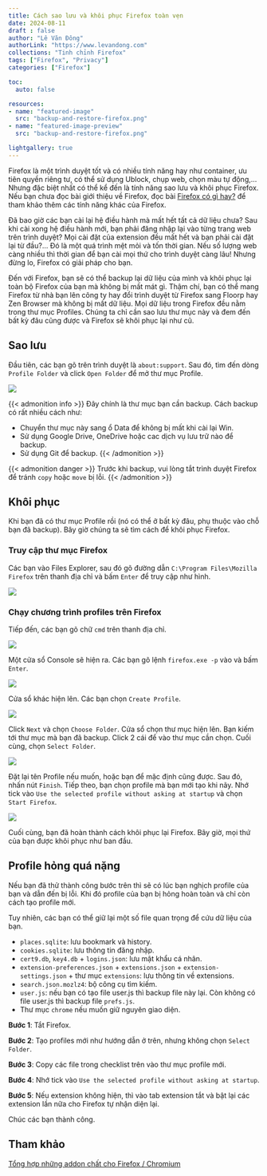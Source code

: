 ```yaml
---
title: Cách sao lưu và khôi phục Firefox toàn vẹn
date: 2024-08-11 
draft : false
author: "Lê Văn Đông"
authorLink: "https://www.levandong.com"
collections: "Tinh chỉnh Firefox"
tags: ["Firefox", "Privacy"]
categories: ["Firefox"]

toc:
  auto: false

resources:
- name: "featured-image"
  src: "backup-and-restore-firefox.png"
- name: "featured-image-preview"
  src: "backup-and-restore-firefox.png"

lightgallery: true
---
```


Firefox là một trình duyệt tốt và có nhiều tính năng hay như container, ưu tiên quyền riêng tư, có thể sử dụng Ublock, chụp web, chọn màu tự động,... Nhưng đặc biệt nhất có thể kể đến là tính năng sao lưu và khôi phục Firefox. Nếu bạn chưa đọc bài giới thiệu về Firefox, đọc bài [Firefox có gì hay?](/firefox-co-gi-hay/) để tham khảo thêm các tính năng khác của Firefox.

Đã bao giờ các bạn cài lại hệ điều hành mà mất hết tất cả dữ liệu chưa? Sau khi cài xong hệ điều hành mới, bạn phải đăng nhập lại vào từng trang web trên trình duyệt? Mọi cài đặt của extension đều mất hết và bạn phải cài đặt lại từ đầu?... Đó là một quá trình mệt mỏi và tốn thời gian. Nếu số lượng web càng nhiều thì thời gian để bạn cài mọi thứ cho trình duyệt càng lâu! Nhưng đừng lo, Firefox có giải pháp cho bạn.

Đến với Firefox, bạn sẽ có thể backup lại dữ liệu của mình và khôi phục lại toàn bộ Firefox của bạn mà không bị mất mát gì. Thậm chí, bạn có thể mang Firefox từ nhà bạn lên công ty hay đổi trình duyệt từ Firefox sang Floorp hay Zen Browser mà không bị mất dữ liệu. Mọi dữ liệu trong Firefox đều nằm trong thư mục Profiles. Chúng ta chỉ cần sao lưu thư mục này và đem đến bất kỳ đâu cũng được và Firefox sẽ khôi phục lại như cũ.

## Sao lưu

Đầu tiên, các bạn gõ trên trình duyệt là `about:support`. Sau đó, tìm đến dòng `Profile Folder` và click `Open Folder` để mở thư mục Profile.

![](./aboutSupportFirefox.png)

{{< admonition info >}}
Đây chính là thư mục bạn cần backup. Cách backup có rất nhiều cách như:
- Chuyển thư mục này sang ổ Data để không bị mất khi cài lại Win.
- Sử dụng Google Drive, OneDrive hoặc cac dịch vụ lưu trữ nào để backup.
- Sử dụng Git để backup.
{{< /admonition >}}

{{< admonition danger >}} Trước khi backup, vui lòng tắt trình duyệt Firefox để tránh `copy` hoặc `move` bị lỗi. {{< /admonition >}}

## Khôi phục

Khi bạn đã có thư mục Profile rồi (nó có thể ở bất kỳ đâu, phụ thuộc vào chỗ bạn đã backup). Bây giờ chúng ta sẽ tìm cách để khôi phục Firefox.

### Truy cập thư mục Firefox

Các bạn vào Files Explorer, sau đó gõ đường dẫn `C:\Program Files\Mozilla Firefox` trên thanh địa chỉ và bấm `Enter` để truy cập như hình.

![](./FirefoxFolder.png)

### Chạy chương trình profiles trên Firefox

Tiếp đến, các bạn gõ chữ `cmd` trên thanh địa chỉ.

![](./cmd.png)

Một cửa sổ Console sẽ hiện ra. Các bạn gõ lệnh `firefox.exe -p` vào và bấm `Enter`.

![](./cmd-firefox.png)

Cửa sổ khác hiện lên. Các bạn chọn `Create Profile`.

![](./create-profile.png)

Click `Next` và chọn `Choose Folder`. Cửa sổ chọn thư mục hiện lên. Bạn kiếm tới thư mục mà bạn đã backup. Click 2 cái để vào thư mục cần chọn. Cuối cùng, chọn `Select Folder`.

![](./choose-folder.png)

Đặt lại tên Profile nếu muốn, hoặc bạn để mặc định cũng được. Sau đó, nhấn nút `Finish`. Tiếp theo, bạn chọn profile mà bạn mới tạo khi nãy. Nhớ tick vào `Use the selected profile without asking at startup` và chọn `Start Firefox`.

![](./finish.png)

Cuối cùng, bạn đã hoàn thành cách khôi phục lại Firefox. Bây giờ, mọi thứ của bạn được khôi phục như ban đầu.

## Profile hỏng quá nặng

Nếu bạn đã thử thành công bước trên thì sẽ có lúc bạn nghịch profile của bạn và dẫn đến bị lỗi. Khi đó profile của bạn bị hỏng hoàn toàn và chỉ còn cách tạo profile mới.

Tuy nhiên, các bạn có thể giữ lại một số file quan trọng để cứu dữ liệu của bạn.
- `places.sqlite`: lưu bookmark và history.
- `cookies.sqlite`: lưu thông tin đăng nhập.
- `cert9.db`, `key4.db` + `logins.json`: lưu mật khẩu cá nhân.
- `extension-preferences.json` + `extensions.json` + `extension-settings.json` + thư mục `extensions`: lưu thông tin về extensions.
- `search.json.mozlz4`: bộ công cụ tìm kiếm.
- `user.js`: nếu bạn có tạo file user.js thì backup file này lại. Còn không có file user.js thì backup file `prefs.js`.
- Thư mục `chrome` nếu muốn giữ nguyên giao diện.

**Bước 1**: Tắt Firefox.

**Bước 2**: Tạo profiles mới như hướng dẫn ở trên, nhưng không chọn `Select Folder`.

**Bước 3**: Copy các file trong checklist trên vào thư mục profile mới.

**Bước 4**: Nhớ tick vào `Use the selected profile without asking at startup`.

**Bước 5**: Nếu extension không hiện, thì vào tab extension tắt và bật lại các extension lần nữa cho Firefox tự nhận diện lại.

Chúc các bạn thành công.

## Tham khảo
[Tổng hợp những addon chất cho Firefox / Chromium](https://voz.vn/t/tong-hop-nhung-addon-chat-cho-firefox-chromium.682181/)